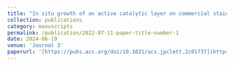 ```yaml
---
title: "In situ growth of an active catalytic layer on commercial stainless steel via a hydrothermal-assisted corrosion process for efficient oxygen evolution reaction"
collection: publications
category: manuscripts
permalink: /publication/2022-07-11-paper-title-number-1
date: 2024-06-19
venue: 'Journal 3'
paperurl: '[https://pubs.acs.org/doi/10.1021/acs.jpclett.2c01737](https://pubs.rsc.org/en/content/articlelanding/2024/ta/d4ta02234c)'
---
```

